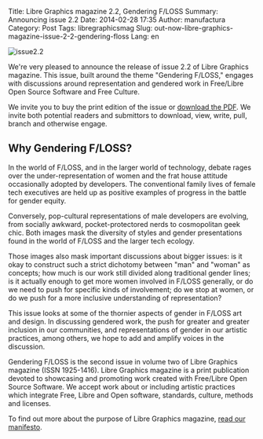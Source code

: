 Title: Libre Graphics magazine 2.2, Gendering F/LOSS
Summary: Announcing issue 2.2
Date: 2014-02-28 17:35
Author: manufactura
Category: Post
Tags: libregraphicsmag
Slug: out-now-libre-graphics-magazine-issue-2-2-gendering-floss
Lang: en

![issue2.2](http://blog.manufacturaindependente.org/wp-content/uploads/2014/02/issue2.2.jpg)

We're very pleased to announce the release of issue 2.2 of Libre
Graphics magazine. This issue, built around the theme "Gendering
F/LOSS," engages with discussions around representation and gendered
work in Free/Libre Open Source Software and Free Culture.

We invite you to buy the print edition of the issue or [download the
PDF](http://libregraphicsmag.com/ "Issues"). We invite both potential
readers and submittors to download, view, write, pull, branch and
otherwise engage.

Why Gendering F/LOSS?
---------------------

In the world of F/LOSS, and in the larger world of technology, debate
rages over the under-representation of women and the frat house attitude
occasionally adopted by developers. The conventional family lives of
female tech executives are held up as positive examples of progress in
the battle for gender equity.

Conversely, pop-cultural representations of male developers are
evolving, from socially awkward, pocket-protectored nerds to
cosmopolitan geek chic. Both images mask the diversity of styles and
gender presentations found in the world of F/LOSS and the larger tech
ecology.

Those images also mask important discussions about bigger issues: is it
okay to construct such a strict dichotomy between "man" and "woman" as
concepts; how much is our work still divided along traditional gender
lines; is it actually enough to get more women involved in F/LOSS
generally, or do we need to push for specific kinds of involvement; do
we stop at women, or do we push for a more inclusive understanding of
representation?

This issue looks at some of the thornier aspects of gender in F/LOSS art
and design. In discussing gendered work, the push for greater and
greater inclusion in our communities, and representations of gender in
our artistic practices, among others, we hope to add and amplify voices
in the discussion.

Gendering F/LOSS is the second issue in volume two of Libre Graphics
magazine (ISSN 1925-1416). Libre Graphics magazine is a print
publication devoted to showcasing and promoting work created with
Free/Libre Open Source Software. We accept work about or including
artistic practices which integrate Free, Libre and Open software,
standards, culture, methods and licenses.

To find out more about the purpose of Libre Graphics magazine, [read our
manifesto](http://libregraphicsmag.com/manifesto/ "Manifesto").

